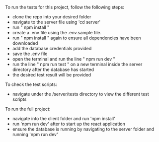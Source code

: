 To run the tests for this project, follow the following steps:

- clone the repo into your desired folder
- navigate to the server file using 'cd server'
- run " npm install "
- create a .env file using the .env.sample file.
- run " npm install " again to ensure all dependencies have been downloaded
- add the database credentials provided
- save the .env file
- open the terminal and run the line " npm run dev "
- run the line " npm run test " on a new terminal inside the server directory after the database has started
- the desired test result will be provided

To check the test scripts:

- navigate under the /server/tests directory to view the different test scripts

To run the full project:

- navigate into the client folder and run 'npm install'
- run 'npm run dev' after to start up the react application
- ensure the database is running by navigating to the server folder and running 'npm run dev'

